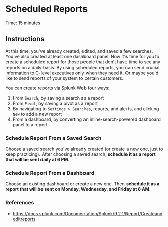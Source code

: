 # Scheduled Reports
Time: 15 minutes

## Instructions
At this time, you've already created, edited, and saved a few searches. You've also created at least one dashboard panel. Now it's time for you to create a scheduled report for those people that don't have time to see any reports on a daily basis. By using scheduled reports, you can send crucial information to C-level executives only when they need it. Or maybe you'd like to send reports of your system to certain customers.

You can create reports via Splunk Web four ways:

1. From `Search`, by saving a search as a report
2. From `Pivot`, by saving a pivot as a report
3. By navigating to `Settings > Searches`, reports, and alerts, and clicking `New` to add a new report
4. From a dashboard, by converting an inline-search-powered dashboard panel to a report

### Schedule Report From a Saved Search
Choose a saved search you've already created (or create a new one, just to keep practicing). After choosing a saved search, **schedule it as a report that will be sent daily at 6 PM.**

### Schedule Report From a Dashboard
Choose an existing dashboard or create a new one. Then **schedule it as a report that will be sent on Monday, Wednesday, and Friday at 8 AM.**

### References

- https://docs.splunk.com/Documentation/Splunk/9.2.1/Report/Createandeditreports
